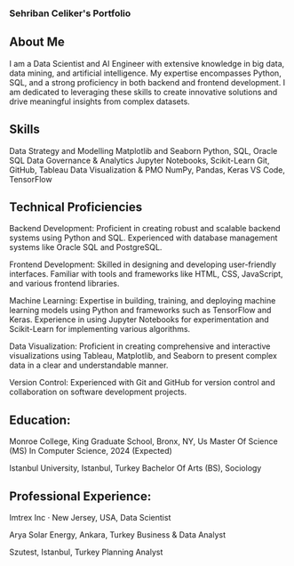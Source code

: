 ### Sehriban Celiker's Portfolio

## About Me

I am a Data Scientist and AI Engineer with extensive knowledge in big data, data mining, and artificial intelligence. My expertise encompasses Python, SQL, and a strong proficiency in both backend and frontend development. I am dedicated to leveraging these skills to create innovative solutions and drive meaningful insights from complex datasets.

## Skills

Data Strategy and Modelling Matplotlib and Seaborn Python, SQL, Oracle SQL Data Governance & Analytics Jupyter Notebooks, Scikit-Learn Git, GitHub, Tableau Data Visualization & PMO NumPy, Pandas, Keras VS Code, TensorFlow

## Technical Proficiencies ##

Backend Development: Proficient in creating robust and scalable backend systems using Python and SQL. Experienced with database management systems like Oracle SQL and PostgreSQL.

Frontend Development: Skilled in designing and developing user-friendly interfaces. Familiar with tools and frameworks like HTML, CSS, JavaScript, and various frontend libraries.

Machine Learning: Expertise in building, training, and deploying machine learning models using Python and frameworks such as TensorFlow and Keras. Experience in using Jupyter Notebooks for experimentation and Scikit-Learn for implementing various algorithms.

Data Visualization: Proficient in creating comprehensive and interactive visualizations using Tableau, Matplotlib, and Seaborn to present complex data in a clear and understandable manner.

Version Control: Experienced with Git and GitHub for version control and collaboration on software development projects.

## Education:

Monroe College, King Graduate School, Bronx, NY, Us Master Of Science (MS) In Computer Science, 2024 (Expected)

Istanbul University, Istanbul, Turkey Bachelor Of Arts (BS), Sociology


## Professional Experience:


Imtrex Inc · New Jersey, USA,  Data Scientist 

Arya Solar Energy, Ankara, Turkey Business & Data Analyst

Szutest, Istanbul, Turkey Planning Analyst


